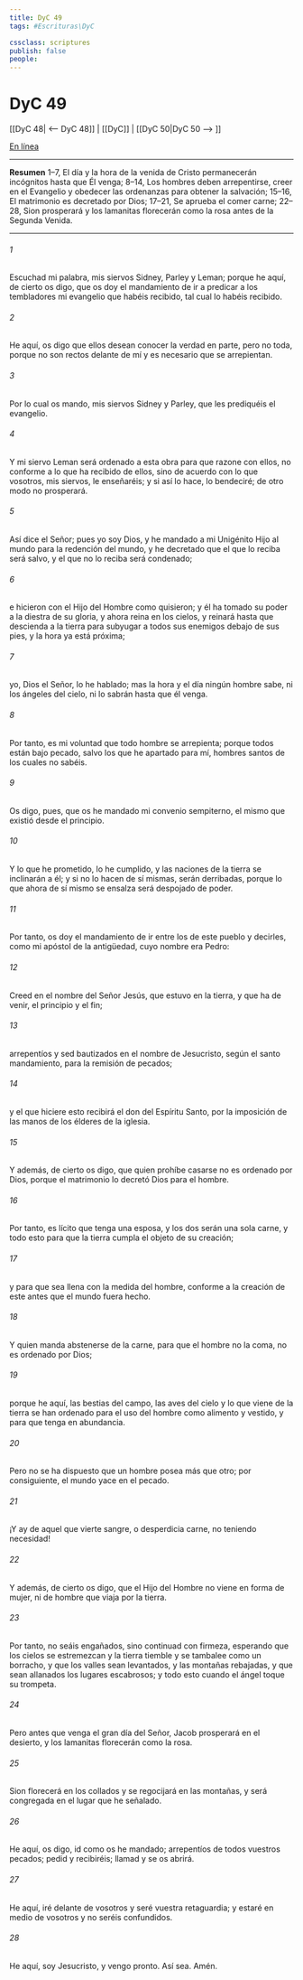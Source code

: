 ```yaml
---
title: DyC 49
tags: #Escrituras\DyC

cssclass: scriptures
publish: false
people:
---
```


# DyC 49
[[DyC 48| <-- DyC 48]] | [[DyC]] | [[DyC 50|DyC 50 --> ]]

[En línea](https://churchofjesuschrist.org/study/scriptures/dc-testament/dc/49?lang=spa)

---
__Resumen__
1–7, El día y la hora de la venida de Cristo permanecerán incógnitos hasta que Él venga; 8–14, Los hombres deben arrepentirse, creer en el Evangelio y obedecer las ordenanzas para obtener la salvación; 15–16, El matrimonio es decretado por Dios; 17–21, Se aprueba el comer carne; 22–28, Sion prosperará y los lamanitas florecerán como la rosa antes de la Segunda Venida.

---
###### 1 
Escuchad mi palabra, mis siervos Sidney, Parley y Leman; porque he aquí, de cierto os digo, que os doy el mandamiento de ir a predicar a los tembladores mi evangelio que habéis recibido, tal cual lo habéis recibido.

###### 2 
He aquí, os digo que ellos desean conocer la verdad en parte, pero no toda, porque no son rectos delante de mí y es necesario que se arrepientan.

###### 3 
Por lo cual os mando, mis siervos Sidney y Parley, que les prediquéis el evangelio.

###### 4 
Y mi siervo Leman será ordenado a esta obra para que razone con ellos, no conforme a lo que ha recibido de ellos, sino de acuerdo con lo que vosotros, mis siervos, le enseñaréis; y si así lo hace, lo bendeciré; de otro modo no prosperará.

###### 5 
Así dice el Señor; pues yo soy Dios, y he mandado a mi Unigénito Hijo al mundo para la redención del mundo, y he decretado que el que lo reciba será salvo, y el que no lo reciba será condenado;

###### 6 
e hicieron con el Hijo del Hombre como quisieron; y él ha tomado su poder a la diestra de su gloria, y ahora reina en los cielos, y reinará hasta que descienda a la tierra para subyugar a todos sus enemigos debajo de sus pies, y la hora ya está próxima;

###### 7 
yo, Dios el Señor, lo he hablado; mas la hora y el día ningún hombre sabe, ni los ángeles del cielo, ni lo sabrán hasta que él venga.

###### 8 
Por tanto, es mi voluntad que todo hombre se arrepienta; porque todos están bajo pecado, salvo los que he apartado para mí, hombres santos de los cuales no sabéis.

###### 9 
Os digo, pues, que os he mandado mi convenio sempiterno, el mismo que existió desde el principio.

###### 10 
Y lo que he prometido, lo he cumplido, y las naciones de la tierra se inclinarán a él; y si no lo hacen de sí mismas, serán derribadas, porque lo que ahora de sí mismo se ensalza será despojado de poder.

###### 11 
Por tanto, os doy el mandamiento de ir entre los de este pueblo y decirles, como mi apóstol de la antigüedad, cuyo nombre era Pedro:

###### 12 
Creed en el nombre del Señor Jesús, que estuvo en la tierra, y que ha de venir, el principio y el fin;

###### 13 
arrepentíos y sed bautizados en el nombre de Jesucristo, según el santo mandamiento, para la remisión de pecados;

###### 14 
y el que hiciere esto recibirá el don del Espíritu Santo, por la imposición de las manos de los élderes de la iglesia.

###### 15 
Y además, de cierto os digo, que quien prohíbe casarse no es ordenado por Dios, porque el matrimonio lo decretó Dios para el hombre.

###### 16 
Por tanto, es lícito que tenga una esposa, y los dos serán una sola carne, y todo esto para que la tierra cumpla el objeto de su creación;

###### 17 
y para que sea llena con la medida del hombre, conforme a la creación de este antes que el mundo fuera hecho.

###### 18 
Y quien manda abstenerse de la carne, para que el hombre no la coma, no es ordenado por Dios;

###### 19 
porque he aquí, las bestias del campo, las aves del cielo y lo que viene de la tierra se han ordenado para el uso del hombre como alimento y vestido, y para que tenga en abundancia.

###### 20 
Pero no se ha dispuesto que un hombre posea más que otro; por consiguiente, el mundo yace en el pecado.

###### 21 
¡Y ay de aquel que vierte sangre, o desperdicia carne, no teniendo necesidad!

###### 22 
Y además, de cierto os digo, que el Hijo del Hombre no viene en forma de mujer, ni de hombre que viaja por la tierra.

###### 23 
Por tanto, no seáis engañados, sino continuad con firmeza, esperando que los cielos se estremezcan y la tierra tiemble y se tambalee como un borracho, y que los valles sean levantados, y las montañas rebajadas, y que sean allanados los lugares escabrosos; y todo esto cuando el ángel toque su trompeta.

###### 24 
Pero antes que venga el gran día del Señor, Jacob prosperará en el desierto, y los lamanitas florecerán como la rosa.

###### 25 
Sion florecerá en los collados y se regocijará en las montañas, y será congregada en el lugar que he señalado.

###### 26 
He aquí, os digo, id como os he mandado; arrepentíos de todos vuestros pecados; pedid y recibiréis; llamad y se os abrirá.

###### 27 
He aquí, iré delante de vosotros y seré vuestra retaguardia; y estaré en medio de vosotros y no seréis confundidos.

###### 28 
He aquí, soy Jesucristo, y vengo pronto. Así sea. Amén.

